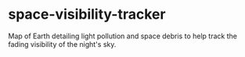 # space-visibility-tracker
Map of Earth detailing light pollution and space debris to help track the fading visibility of the night's sky.
